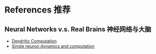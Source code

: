 # References 推荐

## Neural Networks v.s. Real Brains   神经网络与大脑

* [Dendritic Computation](https://neurophysics.ucsd.edu/courses/physics_171/annurev.neuro.28.061604.135703.pdf)
* [Single neuron dynamics and computation](https://www.sciencedirect.com/science/article/abs/pii/S0959438814000130)